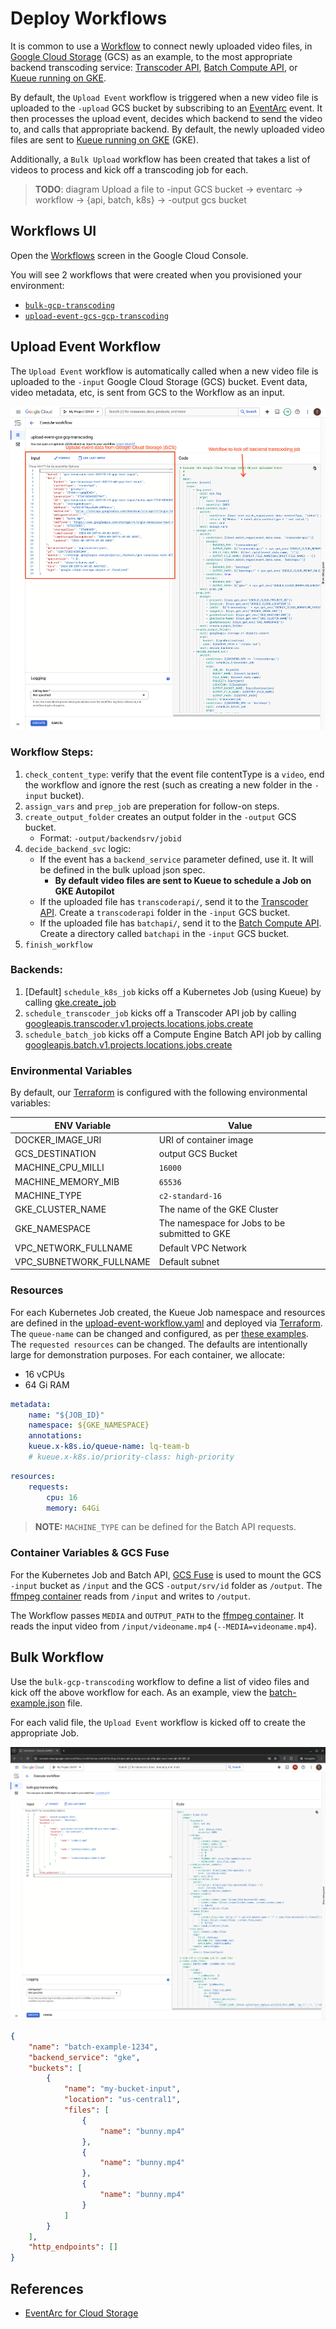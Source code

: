 # Deploy Workflows

It is common to use a [Workflow](https://cloud.google.com/workflows/docs) to connect newly uploaded video files, in [Google Cloud Storage](https://cloud.google.com/storage/docs) (GCS) as an example, to the most appropriate backend transcoding service: [Transcoder API](https://cloud.google.com/transcoder/docs), [Batch Compute API](https://cloud.google.com/batch/docs), or [Kueue running on GKE](https://cloud.google.com/kubernetes-engine/docs/tutorials/kueue-intro).

By default, the `Upload Event` workflow is triggered when a new video file is uploaded to the `-upload` GCS bucket by subscribing to an [EventArc](https://cloud.google.com/eventarc/docs) event. It then processes the upload event, decides which backend to send the video to, and calls that appropriate backend. By default, the newly uploaded video files are sent to [Kueue running on GKE](https://cloud.google.com/kubernetes-engine/docs/tutorials/kueue-intro) (GKE).

Additionally, a `Bulk Upload` workflow has been created that takes a list of videos to process and kick off a transcoding job for each.

> **TODO**: diagram Upload a file to -input GCS bucket -> eventarc -> workflow -> {api, batch, k8s} -> -output gcs bucket

## Workflows UI

Open the [Workflows](https://console.cloud.google.com/workflows) screen in the Google Cloud Console.

You will see 2 workflows that were created when you provisioned your environment:

- [`bulk-gcp-transcoding`](#bulk-workflow)
- [`upload-event-gcs-gcp-transcoding`](#upload-event-workflow)

## Upload Event Workflow

The `Upload Event` workflow is automatically called when a new video file is uploaded to the `-input` Google Cloud Storage (GCS) bucket. Event data, video metadata, etc, is sent from GCS to the Workflow as an input.

![screenshot of bulk workflow](../docs/img/event-upload-workflow.png)

### Workflow Steps:
1. `check_content_type`: verify that the event file contentType is a `video`, end the workflow and ignore the rest (such as creating a new folder in the `-input` bucket).
1. `assign_vars` and `prep_job` are preperation for follow-on steps.
1. `create_output_folder` creates an output folder in the `-output` GCS bucket.
    - Format: `-output/backendsrv/jobid`
1. `decide_backend_svc` logic:
    - If the event has a `backend_service` parameter defined, use it. It will be defined in the bulk upload json spec.
        - **By default video files are sent to Kueue to schedule a Job on GKE Autopilot**
    - If the uploaded file has `transcoderapi/`, send it to the [Transcoder API](https://cloud.google.com/transcoder/docs). Create a `transcoderapi` folder in the `-input` GCS bucket.
    - If the uploaded file has `batchapi/`, send it to the [Batch Compute API](https://cloud.google.com/batch/docs). Create a directory called `batchapi` in the `-input` GCS bucket.
1. `finish_workflow`

### Backends:
1. [Default] `schedule_k8s_job` kicks off a Kubernetes Job (using Kueue) by calling [gke.create_job](https://cloud.google.com/workflows/docs/reference/connectors/gke/create_job)
1. `schedule_transcoder_job` kicks off a Transcoder API job by calling [googleapis.transcoder.v1.projects.locations.jobs.create](https://cloud.google.com/workflows/docs/reference/googleapis/transcoder/v1/projects.locations.jobs/create)
1. `schedule_batch_job` kicks off a Compute Engine Batch API job by calling [googleapis.batch.v1.projects.locations.jobs.create](https://cloud.google.com/workflows/docs/reference/googleapis/batch/v1/projects.locations.jobs/create)

### Environmental Variables

By default, our [Terraform](../terraform/workflow.tf) is configured with the following environmental variables:

| ENV Variable | Value |
|---|---|
| DOCKER_IMAGE_URI | URI of container image |
| GCS_DESTINATION | output GCS Bucket |
| MACHINE_CPU_MILLI | `16000` |
| MACHINE_MEMORY_MIB | `65536` |
| MACHINE_TYPE | `c2-standard-16` |
| GKE_CLUSTER_NAME | The name of the GKE Cluster |
| GKE_NAMESPACE | The namespace for Jobs to be submitted to GKE |
| VPC_NETWORK_FULLNAME | Default VPC Network |
| VPC_SUBNETWORK_FULLNAME | Default subnet |

### Resources

For each Kubernetes Job created, the Kueue Job namespace and resources are defined in the [upload-event-workflow.yaml](../workflows/upload-event-workflow.yaml) and deployed via [Terraform](../terraform/workflow.tf). The `queue-name` can be changed and configured, as per [these examples](../gke/kueue/examples/README.md). The `requested resources` can be changed. The defaults are intentionally large for demonstration purposes. For each container, we allocate:
- 16 vCPUs 
- 64 Gi RAM

```yaml
metadata:
    name: "${JOB_ID}"
    namespace: ${GKE_NAMESPACE}
    annotations:
    kueue.x-k8s.io/queue-name: lq-team-b
    # kueue.x-k8s.io/priority-class: high-priority
```

```yaml
resources:
    requests:
        cpu: 16
        memory: 64Gi
```

> **NOTE:** `MACHINE_TYPE` can be defined for the Batch API requests.

### Container Variables & GCS Fuse

For the Kubernetes Job and Batch API, [GCS Fuse](https://cloud.google.com/kubernetes-engine/docs/how-to/persistent-volumes/cloud-storage-fuse-csi-driver) is used to mount the GCS `-input` bucket as `/input` and the GCS `-output/srv/id` folder as `/output`. The [ffmpeg container](../containers/ffmpeg/README.md) reads from `/input` and writes to `/output`.

The Workflow passes `MEDIA` and `OUTPUT_PATH` to the [ffmpeg container](../containers/ffmpeg/README.md). It reads the input video from `/input/videoname.mp4` (`--MEDIA=videoname.mp4`).

## Bulk Workflow

Use the `bulk-gcp-transcoding` workflow to define a list of video files and kick off the above workflow for each. As an example, view the [batch-example.json](batch-example.json) file.

For each valid file, the `Upload Event` workflow is kicked off to create the appropriate Job.

![screenshot of bulk workflow](../docs/img/bulk-workflow.png)

```json
{
    "name": "batch-example-1234",
    "backend_service": "gke",
    "buckets": [
        {
            "name": "my-bucket-input",
            "location": "us-central1",
            "files": [
                {
                    "name": "bunny.mp4"
                },
                {
                    "name": "bunny.mp4"
                },
                {
                    "name": "bunny.mp4"
                }
            ]
        }
    ],
    "http_endpoints": []
}
```

## References

- [EventArc for Cloud Storage](https://cloud.google.com/eventarc/docs/workflows/route-trigger-cloud-storage)